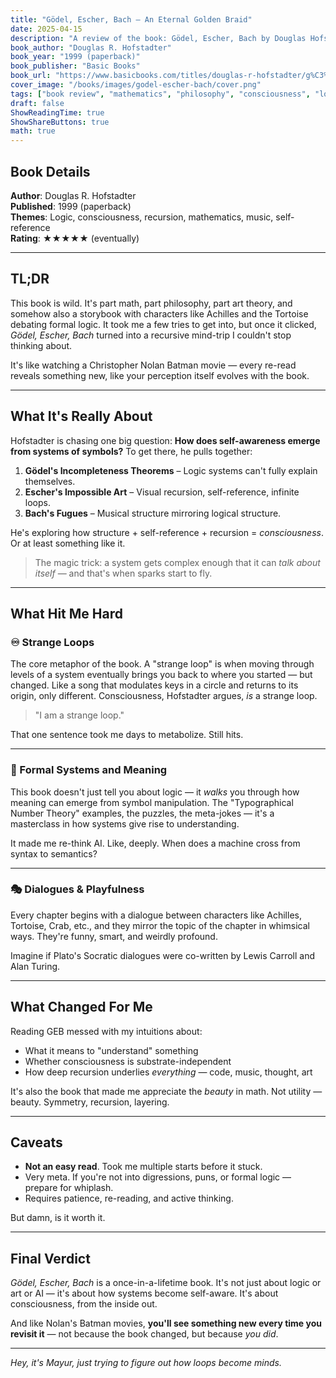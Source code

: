 ```yaml
---
title: "Gödel, Escher, Bach – An Eternal Golden Braid"
date: 2025-04-15
description: "A review of the book: Gödel, Escher, Bach by Douglas Hofstadter"
book_author: "Douglas R. Hofstadter"
book_year: "1999 (paperback)"
book_publisher: "Basic Books"
book_url: "https://www.basicbooks.com/titles/douglas-r-hofstadter/g%C3%B6del-escher-bach/9780465026562/"
cover_image: "/books/images/godel-escher-bach/cover.png"
tags: ["book review", "mathematics", "philosophy", "consciousness", "logic", "recursion"]
draft: false
ShowReadingTime: true
ShowShareButtons: true
math: true
---
```


## Book Details

**Author**: Douglas R. Hofstadter  
**Published**: 1999 (paperback)  
**Themes**: Logic, consciousness, recursion, mathematics, music, self-reference  
**Rating**: ★★★★★ (eventually)

---

## TL;DR

This book is wild. It's part math, part philosophy, part art theory, and somehow also a storybook with characters like Achilles and the Tortoise debating formal logic. It took me a few tries to get into, but once it clicked, *Gödel, Escher, Bach* turned into a recursive mind-trip I couldn't stop thinking about. 

It's like watching a Christopher Nolan Batman movie — every re-read reveals something new, like your perception itself evolves with the book.

---

## What It's Really About

Hofstadter is chasing one big question: **How does self-awareness emerge from systems of symbols?** To get there, he pulls together:

1. **Gödel's Incompleteness Theorems** – Logic systems can't fully explain themselves.
2. **Escher's Impossible Art** – Visual recursion, self-reference, infinite loops.
3. **Bach's Fugues** – Musical structure mirroring logical structure.

He's exploring how structure + self-reference + recursion = *consciousness*. Or at least something like it.

> The magic trick: a system gets complex enough that it can *talk about itself* — and that's when sparks start to fly.

---

## What Hit Me Hard

### ♾️ Strange Loops

The core metaphor of the book. A "strange loop" is when moving through levels of a system eventually brings you back to where you started — but changed. Like a song that modulates keys in a circle and returns to its origin, only different. Consciousness, Hofstadter argues, *is* a strange loop.

> "I am a strange loop."

That one sentence took me days to metabolize. Still hits.

---

### 🧠 Formal Systems and Meaning

This book doesn't just tell you about logic — it *walks* you through how meaning can emerge from symbol manipulation. The "Typographical Number Theory" examples, the puzzles, the meta-jokes — it's a masterclass in how systems give rise to understanding.

It made me re-think AI. Like, deeply. When does a machine cross from syntax to semantics?

---

### 🎭 Dialogues & Playfulness

Every chapter begins with a dialogue between characters like Achilles, Tortoise, Crab, etc., and they mirror the topic of the chapter in whimsical ways. They're funny, smart, and weirdly profound.

Imagine if Plato's Socratic dialogues were co-written by Lewis Carroll and Alan Turing.

---

## What Changed For Me

Reading GEB messed with my intuitions about:

- What it means to "understand" something
- Whether consciousness is substrate-independent
- How deep recursion underlies *everything* — code, music, thought, art

It's also the book that made me appreciate the *beauty* in math. Not utility — beauty. Symmetry, recursion, layering.

---

## Caveats

- **Not an easy read**. Took me multiple starts before it stuck.
- Very meta. If you're not into digressions, puns, or formal logic — prepare for whiplash.
- Requires patience, re-reading, and active thinking.

But damn, is it worth it.

---

## Final Verdict

*Gödel, Escher, Bach* is a once-in-a-lifetime book. It's not just about logic or art or AI — it's about how systems become self-aware. It's about consciousness, from the inside out.

And like Nolan's Batman movies, **you'll see something new every time you revisit it** — not because the book changed, but because *you did*.

---

*Hey, it's Mayur, just trying to figure out how loops become minds.* 
